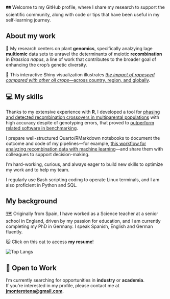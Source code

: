 🛤️ Welcome to my GitHub profile, where I share my research to support the scientific community, along with code or tips that have been useful in my self-learning journey.

## About my work

🧬 My research centers on plant **genomics**, specifically analzying lage **multiomic** data sets to unravel the determinants of meiotic **recombination** in *Brassica napus*, a line of work that contributes to the broader goal of enhancing the crop’s genetic diversity.

🌱 This interactive Shiny visualization illustrates [*the impact of rapeseed compared with other oil crops*—across country, region, and globally](https://jamonterotena.github.io/The-Impact-of-Oil-Crops/).

## 💻 My skills

Thanks to my extensive experience with **R**, I developed a tool for [phasing and detected recombination crossovers in multiparental populations](https://github.com/GoliczGenomeLab/haploMAGIC) with high accuracy despite of genotyping errors, that proved to [outperform related software in benchmarking](https://academic.oup.com/g3journal/article/14/8/jkae109/7684607).

I prepare well-structured Quarto/RMarkdown notebooks to document the outcome and code of my pipelines—for example, [this workflow for analyzing recombination data with machine learning](https://jamonterotena.github.io/bnapus.reco.ml/gw_workflow.html)—and share them with colleagues to support decision-making.

I’m hard-working, curious, and always eager to build new skills to optimize my work and to help my team.

I regularly use Bash scripting coding to operate Linux terminals, and I am also proficient in Python and SQL.

## My background

[🗺️](https://www.google.com/maps/d/u/0/edit?mid=12CGiKDJXOIl6qPWeO5j033FQyP9AkqU&usp=sharing) Originally from Spain, I have worked as a Science teacher at a senior school in England, driven by my passion for education, and I am currently completing my PhD in Germany. I speak Spanish, English and German fluently.

[:cat:](https://jamonterotena.github.io/cv/) Click on this cat to access **my resume**!

![Top Langs](https://github-readme-stats.vercel.app/api/top-langs/?username=jamonterotena&hide=html&theme=tokyonight)

## 💼 Open to Work

I’m currently searching for opportunities in **industry** or **academia**.  
If you’re interested in my profile, please contact me at **[jmonterotena@gmail.com](mailto:jmonterotena@gmail.com)**.
